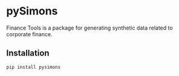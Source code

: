 # pySimons

Finance Tools is a package for generating synthetic data related to corporate finance.

## Installation

```bash
pip install pysimons
```
